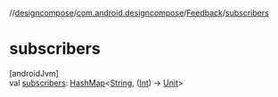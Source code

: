 //[designcompose](../../../index.md)/[com.android.designcompose](../index.md)/[Feedback](index.md)/[subscribers](subscribers.md)

# subscribers

[androidJvm]\
val [subscribers](subscribers.md): [HashMap](https://kotlinlang.org/api/latest/jvm/stdlib/kotlin.collections/-hash-map/index.html)&lt;[String](https://kotlinlang.org/api/latest/jvm/stdlib/kotlin/-string/index.html), ([Int](https://kotlinlang.org/api/latest/jvm/stdlib/kotlin/-int/index.html)) -&gt; [Unit](https://kotlinlang.org/api/latest/jvm/stdlib/kotlin/-unit/index.html)&gt;
